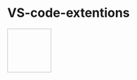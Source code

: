 # VS-code-extentions
<img url="https://raw.githubusercontent.com/vscode-icons/vscode-icons/master/images/logo@3x.png" style="height: 100px; width: 100px"></img>
